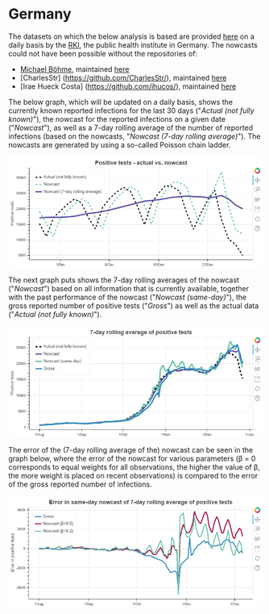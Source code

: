 # Germany

The datasets on which the below analysis is based are provided [here](https://hub.arcgis.com/datasets/dd4580c810204019a7b8eb3e0b329dd6_0) on a daily basis by the [RKI](https://rivm.nl/en), the public health institute in Germany. The nowcasts could not have been possible without the repositories of:
* [Michael Böhme](https://github.com/micb25/), maintained [here](https://github.com/micb25/RKI_COVID19_DATA)
* [CharlesStr] (https://github.com/CharlesStr/), maintained [here](https://github.com/CharlesStr/CSV-Dateien-mit-Covid-19-Infektionen-)
* [Irae Hueck Costa] (https://github.com/ihucos/), maintained [here](https://github.com/ihucos/rki-covid19-data/)

The below graph, which will be updated on a daily basis, shows the currently known reported infections for the last 30 days ("*Actual (not fully known)*"), the nowcast for the reported infections on a given date ("*Nowcast*"), as well as a 7-day rolling average of the number of reported infections (based on the nowcasts, "*Nowcast (7-day rolling average)*"). The nowcasts are generated by using a so-called Poisson chain ladder.

<p align="center">
  <img src="https://raw.githubusercontent.com/rogerlord/covid-19/master/plots/de/COVID-19_daily_cases_plot.png" alt="COVID-19 positive tests - actual vs. nowcast - Germany"/>
</p>

The next graph puts shows the 7-day rolling averages of the nowcast ("*Nowcast*") based on all information that is currently available, together with the past performance of the nowcast ("*Nowcast (same-day)*"), the gross reported number of positive tests ("*Gross*") as well as the actual data ("*Actual (not fully known)*").

<p align="center">
  <img src="https://raw.githubusercontent.com/rogerlord/covid-19/master/plots/de/COVID-19_daily_cases_nowcast_performance.png" alt="COVID-19 - 7-day rolling average of positive tests - Germany"/>
</p>

The error of the (7-day rolling average of the) nowcast can be seen in the graph below, where the error of the nowcast for various parameters (β = 0 corresponds to equal weights for all observations, the higher the value of β, the more weight is placed on recent observations) is compared to the error of the gross reported number of infections.

<p align="center">
  <img src="https://raw.githubusercontent.com/rogerlord/covid-19/master/plots/de/COVID-19_daily_cases_nowcast_error.png" alt="COVID-19 - error in same-day nowcast of 7-day rolling average of positive tests - Germany"/>
</p>